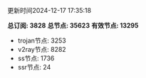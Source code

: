 更新时间2024-12-17 17:35:18

**总订阅: 3828**
**总节点: 35623**
**有效节点: 13295**
- trojan节点: 3253
- v2ray节点: 8282
- ss节点: 1736
- ssr节点: 24
